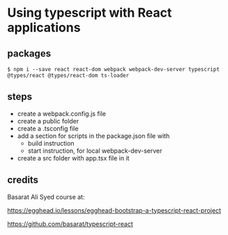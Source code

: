 # Using typescript with React applications

## packages

````$ npm i --save react react-dom webpack webpack-dev-server typescript @types/react @types/react-dom ts-loader````


## steps
* create a webpack.config.js file
* create a public folder
* create a .tsconfig file
* add a section for scripts in the package.json file with 
    * build instruction
    * start instruction, for local webpack-dev-server
* create a src folder with app.tsx file in it

## credits
Basarat Ali Syed course at:

https://egghead.io/lessons/egghead-bootstrap-a-typescript-react-project

https://github.com/basarat/typescript-react